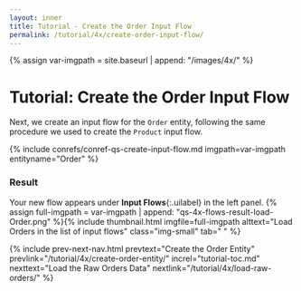 ```yaml
---
layout: inner
title: Tutorial - Create the Order Input Flow
permalink: /tutorial/4x/create-order-input-flow/
---
```


{% assign var-imgpath = site.baseurl | append: "/images/4x/" %}


# Tutorial: Create the Order Input Flow

Next, we create an input flow for the `Order` entity, following the same procedure we used to create the `Product` input flow.

{% include conrefs/conref-qs-create-input-flow.md imgpath=var-imgpath entityname="Order" %}


### Result

Your new flow appears under **Input Flows**{:.uilabel} in the left panel.
  {% assign full-imgpath = var-imgpath | append: "qs-4x-flows-result-load-Order.png" %}{% include thumbnail.html imgfile=full-imgpath alttext="Load Orders in the list of input flows" class="img-small" tab="  " %}


{% include prev-next-nav.html
  prevtext="Create the Order Entity"
  prevlink="/tutorial/4x/create-order-entity/"
  increl="tutorial-toc.md"
  nexttext="Load the Raw Orders Data"
  nextlink="/tutorial/4x/load-raw-orders/"
%}
